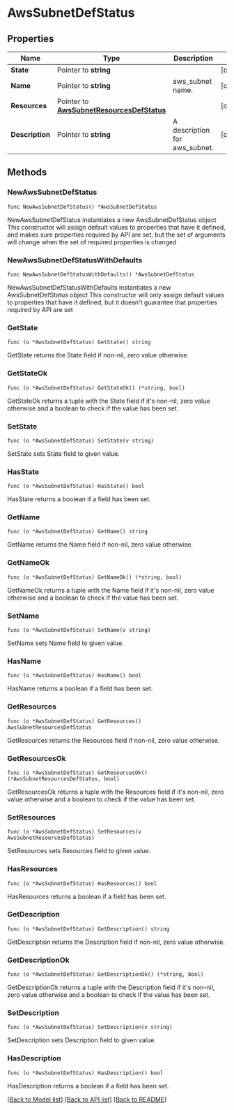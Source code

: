 # AwsSubnetDefStatus

## Properties

Name | Type | Description | Notes
------------ | ------------- | ------------- | -------------
**State** | Pointer to **string** |  | [optional] 
**Name** | Pointer to **string** | aws_subnet name. | [optional] 
**Resources** | Pointer to [**AwsSubnetResourcesDefStatus**](AwsSubnetResourcesDefStatus.md) |  | [optional] 
**Description** | Pointer to **string** | A description for aws_subnet. | [optional] 

## Methods

### NewAwsSubnetDefStatus

`func NewAwsSubnetDefStatus() *AwsSubnetDefStatus`

NewAwsSubnetDefStatus instantiates a new AwsSubnetDefStatus object
This constructor will assign default values to properties that have it defined,
and makes sure properties required by API are set, but the set of arguments
will change when the set of required properties is changed

### NewAwsSubnetDefStatusWithDefaults

`func NewAwsSubnetDefStatusWithDefaults() *AwsSubnetDefStatus`

NewAwsSubnetDefStatusWithDefaults instantiates a new AwsSubnetDefStatus object
This constructor will only assign default values to properties that have it defined,
but it doesn't guarantee that properties required by API are set

### GetState

`func (o *AwsSubnetDefStatus) GetState() string`

GetState returns the State field if non-nil, zero value otherwise.

### GetStateOk

`func (o *AwsSubnetDefStatus) GetStateOk() (*string, bool)`

GetStateOk returns a tuple with the State field if it's non-nil, zero value otherwise
and a boolean to check if the value has been set.

### SetState

`func (o *AwsSubnetDefStatus) SetState(v string)`

SetState sets State field to given value.

### HasState

`func (o *AwsSubnetDefStatus) HasState() bool`

HasState returns a boolean if a field has been set.

### GetName

`func (o *AwsSubnetDefStatus) GetName() string`

GetName returns the Name field if non-nil, zero value otherwise.

### GetNameOk

`func (o *AwsSubnetDefStatus) GetNameOk() (*string, bool)`

GetNameOk returns a tuple with the Name field if it's non-nil, zero value otherwise
and a boolean to check if the value has been set.

### SetName

`func (o *AwsSubnetDefStatus) SetName(v string)`

SetName sets Name field to given value.

### HasName

`func (o *AwsSubnetDefStatus) HasName() bool`

HasName returns a boolean if a field has been set.

### GetResources

`func (o *AwsSubnetDefStatus) GetResources() AwsSubnetResourcesDefStatus`

GetResources returns the Resources field if non-nil, zero value otherwise.

### GetResourcesOk

`func (o *AwsSubnetDefStatus) GetResourcesOk() (*AwsSubnetResourcesDefStatus, bool)`

GetResourcesOk returns a tuple with the Resources field if it's non-nil, zero value otherwise
and a boolean to check if the value has been set.

### SetResources

`func (o *AwsSubnetDefStatus) SetResources(v AwsSubnetResourcesDefStatus)`

SetResources sets Resources field to given value.

### HasResources

`func (o *AwsSubnetDefStatus) HasResources() bool`

HasResources returns a boolean if a field has been set.

### GetDescription

`func (o *AwsSubnetDefStatus) GetDescription() string`

GetDescription returns the Description field if non-nil, zero value otherwise.

### GetDescriptionOk

`func (o *AwsSubnetDefStatus) GetDescriptionOk() (*string, bool)`

GetDescriptionOk returns a tuple with the Description field if it's non-nil, zero value otherwise
and a boolean to check if the value has been set.

### SetDescription

`func (o *AwsSubnetDefStatus) SetDescription(v string)`

SetDescription sets Description field to given value.

### HasDescription

`func (o *AwsSubnetDefStatus) HasDescription() bool`

HasDescription returns a boolean if a field has been set.


[[Back to Model list]](../README.md#documentation-for-models) [[Back to API list]](../README.md#documentation-for-api-endpoints) [[Back to README]](../README.md)


